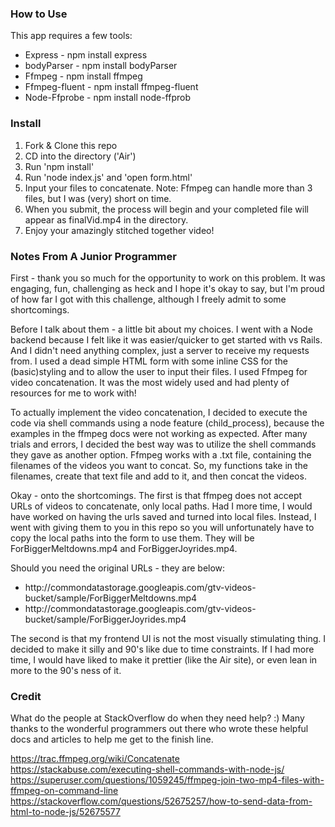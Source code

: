 
### How to Use

This app requires a few tools:
<ul>
<li>Express - npm install express</li>
<li>bodyParser - npm install bodyParser</li>
<li>Ffmpeg - npm install ffmpeg</li>
<li>Ffmpeg-fluent - npm install ffmpeg-fluent</li>
<li>Node-Ffprobe -  npm install node-ffprob</li>
</ul>

### Install 

1. Fork & Clone this repo 
2. CD into the directory ('Air')
3. Run 'npm install'
4. Run 'node index.js' and 'open form.html'
5. Input your files to concatenate. Note: Ffmpeg can handle more than 3 files, but I was (very) short on time.
6. When you submit, the process will begin and your completed file will appear as finalVid.mp4 in the directory.
7. Enjoy your amazingly stitched together video! 

### Notes From A Junior Programmer

First - thank you so much for the opportunity to work on this problem. It was engaging, fun, challenging as heck and I hope it's okay to say, but I'm proud of how far I got with this challenge, although I freely admit to some shortcomings. 

Before I talk about them - a little bit about my choices. I went with a Node backend because I felt like it was easier/quicker to get started with vs Rails. And I didn't need anything complex, just a server to receive my requests from. I used a dead simple HTML form with some inline CSS for the (basic)styling and to allow the user to input their files. I used Ffmpeg for video concatenation. It was the most widely used and had plenty of resources for me to work with! 

To actually implement the video concatenation, I decided to execute the code via shell commands using a node feature (child_process), because the examples in the ffmpeg docs were not working as expected. After many trials and errors, I decided the best way was to utilize the shell commands they gave as another option. Ffmpeg works with a .txt file, containing the filenames of the videos you want to concat. So, my functions take in the filenames, create that text file and add to it, and then concat the videos. 

Okay - onto the shortcomings. The first is that ffmpeg does not accept URLs of videos to concatenate, only local paths. Had I more time, I would have worked on having the urls saved and turned into local files. Instead, I went with giving them to you in this repo so you will unfortunately have to copy the local paths into the form to use them. They will be ForBiggerMeltdowns.mp4 and ForBiggerJoyrides.mp4. 

Should you need the original URLs - they are below: 
<ul>
<li>http://commondatastorage.googleapis.com/gtv-videos-bucket/sample/ForBiggerMeltdowns.mp4</li>
<li>http://commondatastorage.googleapis.com/gtv-videos-bucket/sample/ForBiggerJoyrides.mp4</li>
</ul>

The second is that my frontend UI is not the most visually stimulating thing. I decided to make it silly and 90's like due to time constraints. If I had more time, I would have liked to make it prettier (like the Air site), or even lean in more to the 90's ness of it.  


### Credit
What do the people at StackOverflow do when they need help? :) Many thanks to the wonderful programmers out there who wrote these helpful docs and articles to help me get to the finish line. 

https://trac.ffmpeg.org/wiki/Concatenate
https://stackabuse.com/executing-shell-commands-with-node-js/
https://superuser.com/questions/1059245/ffmpeg-join-two-mp4-files-with-ffmpeg-on-command-line
https://stackoverflow.com/questions/52675257/how-to-send-data-from-html-to-node-js/52675577
